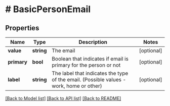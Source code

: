 # # BasicPersonEmail

## Properties

Name | Type | Description | Notes
------------ | ------------- | ------------- | -------------
**value** | **string** | The email | [optional]
**primary** | **bool** | Boolean that indicates if email is primary for the person or not | [optional]
**label** | **string** | The label that indicates the type of the email. (Possible values - work, home or other) | [optional]

[[Back to Model list]](../../README.md#models) [[Back to API list]](../../README.md#endpoints) [[Back to README]](../../README.md)
